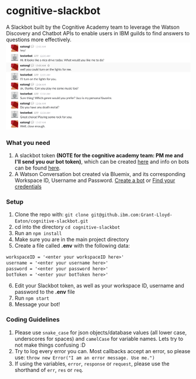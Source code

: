 # cognitive-slackbot
A Slackbot built by the Cognitive Academy team to leverage the Watson Discovery and Chatbot APIs to enable users in IBM guilds to find answers to questions more effectively.
![A preview of a Slackbot Watson conversation](/screenshots/chatpic.png)

### What you need
1. A slackbot token **(NOTE for the cognitive academy team: PM me and I'll send you our bot token)**, which can be created [here](https://my.slack.com/services/new/bot) and info on bots can be found [here](https://api.slack.com/bot-users).
2. A Watson Conversation bot created via Bluemix, and its corresponding Workspace ID, Username and Password. [Create a bot](https://www.ibm.com/watson/how-to-build-a-chatbot/) or [Find your credentials](https://www.ibm.com/watson/developercloud/doc/common/getting-started-credentials.html)

### Setup
1. Clone the repo with: `git clone git@github.ibm.com:Grant-Lloyd-Eaton/cognitive-slackbot.git`
2. cd into the directory `cd cognitive-slackbot`
3. Run an `npm install`
4. Make sure you are in the main project directory
5. Create a file called **.env** with the following data:
```
workspaceID = '<enter your workspaceID here>'
username = '<enter your username here>'
password = '<enter your password here>'
botToken = '<enter your botToken here>'
```
6. Edit your Slackbot token, as well as your workspace ID, username and password to the **.env** file
7. Run `npm start`
8. Message your bot!

### Coding Guidelines
1. Please use `snake_case` for json objects/database values (all lower case, underscores for spaces) and `camelCase` for variable names. Lets try to not make things confusing :D
2. Try to log every error you can. Most callbacks accept an error, so please use: ```throw new Error("I am an error message. Use me.")```
3. If using the variables, `error`, `response` or `request`, please use the shorthand of `err`, `res` or `req`.
